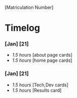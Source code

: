 [Matriculation Number]

# Timelog

### [Jan] [21]
* *1.5 hours* [about page cards]
* *1.5 hours* [home page cards]

### [Jan] [21]
* *1.5 hours* [Tech,Dev cards]
* *1.5 hours* [Results card]

